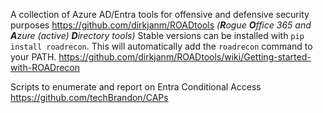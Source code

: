 
A collection of Azure AD/Entra tools for offensive and defensive security purposes
https://github.com/dirkjanm/ROADtools
_(**R**ogue **O**ffice 365 and **A**zure (active) **D**irectory tools)_
Stable versions can be installed with `pip install roadrecon`. This will automatically add the `roadrecon` command to your PATH.
https://github.com/dirkjanm/ROADtools/wiki/Getting-started-with-ROADrecon

Scripts to enumerate and report on Entra Conditional Access
https://github.com/techBrandon/CAPs




